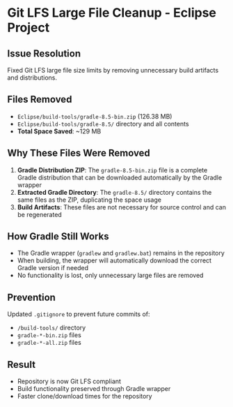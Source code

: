 # Git LFS Large File Cleanup - Eclipse Project

## Issue Resolution

Fixed Git LFS large file size limits by removing unnecessary build artifacts and distributions.

## Files Removed

- `Eclipse/build-tools/gradle-8.5-bin.zip` (126.38 MB)
- `Eclipse/build-tools/gradle-8.5/` directory and all contents
- **Total Space Saved**: ~129 MB

## Why These Files Were Removed

1. **Gradle Distribution ZIP**: The `gradle-8.5-bin.zip` file is a complete Gradle distribution that can be downloaded automatically by the Gradle wrapper
2. **Extracted Gradle Directory**: The `gradle-8.5/` directory contains the same files as the ZIP, duplicating the space usage
3. **Build Artifacts**: These files are not necessary for source control and can be regenerated

## How Gradle Still Works

- The Gradle wrapper (`gradlew` and `gradlew.bat`) remains in the repository
- When building, the wrapper will automatically download the correct Gradle version if needed
- No functionality is lost, only unnecessary large files are removed

## Prevention

Updated `.gitignore` to prevent future commits of:

- `/build-tools/` directory
- `gradle-*-bin.zip` files
- `gradle-*-all.zip` files

## Result

- Repository is now Git LFS compliant
- Build functionality preserved through Gradle wrapper
- Faster clone/download times for the repository
